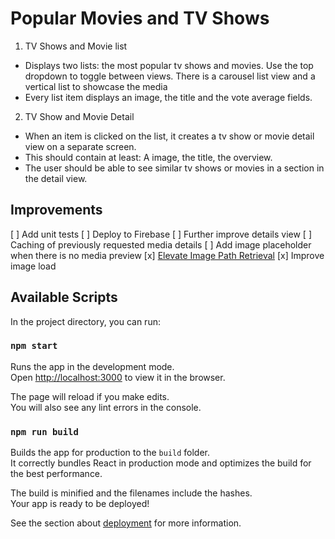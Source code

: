 # Popular Movies and TV Shows

1. TV Shows and Movie list
- Displays two lists: the most popular tv shows and movies. Use the top dropdown to toggle between views. There is a carousel list view and a vertical list to showcase the media
- Every list item displays an image, the title and the vote average fields.

2. TV Show and Movie Detail
- When an item is clicked on the list, it creates a tv show or movie detail view on a separate screen.
- This should contain at least: A image, the title, the overview.
- The user should be able to see similar tv shows or movies in a section in the detail view.

## Improvements
[ ] Add unit tests
[ ] Deploy to Firebase
[ ] Further improve details view
[ ] Caching of previously requested media details
[ ] Add image placeholder when there is no media preview
[x] [Elevate Image Path Retrieval](https://github.com/claudia-codes/tv-shows-and-movies/issues/1)
[x] Improve image load

## Available Scripts

In the project directory, you can run:

### `npm start`

Runs the app in the development mode.\
Open [http://localhost:3000](http://localhost:3000) to view it in the browser.

The page will reload if you make edits.\
You will also see any lint errors in the console.

### `npm run build`

Builds the app for production to the `build` folder.\
It correctly bundles React in production mode and optimizes the build for the best performance.

The build is minified and the filenames include the hashes.\
Your app is ready to be deployed!

See the section about [deployment](https://facebook.github.io/create-react-app/docs/deployment) for more information.
